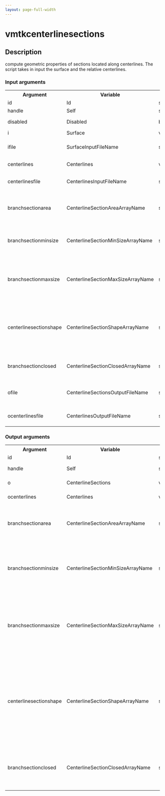 ```yaml
---
layout: page-full-width
---
```

<h1>vmtkcenterlinesections</h1>
<h2>Description</h2>
compute geometric properties of sections located along centerlines. The script takes in input the surface and the relative centerlines.
<h3>Input arguments</h3>
<table class="vmtkscripts">
<tr>
<th>Argument</th><th>Variable</th><th>Type</th><th>Length</th><th>Range</th><th>Default</th><th>Description</th>
</tr>
<tr><td>id</td><td>Id</td><td>str</td><td>1</td><td></td><td>0</td><td>script id</td>
</tr>
<tr><td>handle</td><td>Self</td><td>self</td><td>1</td><td></td><td></td><td>handle to self</td>
</tr>
<tr><td>disabled</td><td>Disabled</td><td>bool</td><td>1</td><td></td><td>0</td><td>disable execution and piping</td>
</tr>
<tr><td>i</td><td>Surface</td><td>vtkPolyData</td><td>1</td><td></td><td></td><td>the input surface</td>
</tr>
<tr><td>ifile</td><td>SurfaceInputFileName</td><td>str</td><td>1</td><td></td><td></td><td>filename for the default Surface reader</td>
</tr>
<tr><td>centerlines</td><td>Centerlines</td><td>vtkPolyData</td><td>1</td><td></td><td></td><td>the input centerlines</td>
</tr>
<tr><td>centerlinesfile</td><td>CenterlinesInputFileName</td><td>str</td><td>1</td><td></td><td></td><td>filename for the default Centerlines reader</td>
</tr>
<tr><td>branchsectionarea</td><td>CenterlineSectionAreaArrayName</td><td>str</td><td>1</td><td></td><td>CenterlineSectionArea</td><td>name of the array where the area of bifurcation sections have to be stored</td>
</tr>
<tr><td>branchsectionminsize</td><td>CenterlineSectionMinSizeArrayName</td><td>str</td><td>1</td><td></td><td>CenterlineSectionMinSize</td><td>name of the array where the minimum diameter of each section has to be stored</td>
</tr>
<tr><td>branchsectionmaxsize</td><td>CenterlineSectionMaxSizeArrayName</td><td>str</td><td>1</td><td></td><td>CenterlineSectionMaxSize</td><td>name of the array where the maximum diameter of each bifurcation sections has to be stored</td>
</tr>
<tr><td>centerlinesectionshape</td><td>CenterlineSectionShapeArrayName</td><td>str</td><td>1</td><td></td><td>CenterlineSectionShape</td><td>name of the array where the shape index, i.e. the ratio between minimum and maximum diameter, of each bifurcation section has to be stored</td>
</tr>
<tr><td>branchsectionclosed</td><td>CenterlineSectionClosedArrayName</td><td>str</td><td>1</td><td></td><td>CenterlineSectionClosed</td><td>name of the array containing 1 if a section is closed and 0 otherwise</td>
</tr>
<tr><td>ofile</td><td>CenterlineSectionsOutputFileName</td><td>str</td><td>1</td><td></td><td></td><td>filename for the default CenterlineSections writer</td>
</tr>
<tr><td>ocenterlinesfile</td><td>CenterlinesOutputFileName</td><td>str</td><td>1</td><td></td><td></td><td>filename for the default Centerlines writer</td>
</tr>
</table><h3>Output arguments</h3>
<table class="vmtkscripts">
<tr>
<th>Argument</th><th>Variable</th><th>Type</th><th>Length</th><th>Range</th><th>Default</th><th>Description</th>
</tr>
<tr><td>id</td><td>Id</td><td>str</td><td>1</td><td></td><td>0</td><td>script id</td>
</tr>
<tr><td>handle</td><td>Self</td><td>self</td><td>1</td><td></td><td></td><td>handle to self</td>
</tr>
<tr><td>o</td><td>CenterlineSections</td><td>vtkPolyData</td><td>1</td><td></td><td></td><td>the output sections</td>
</tr>
<tr><td>ocenterlines</td><td>Centerlines</td><td>vtkPolyData</td><td>1</td><td></td><td></td><td>the output centerlines</td>
</tr>
<tr><td>branchsectionarea</td><td>CenterlineSectionAreaArrayName</td><td>str</td><td>1</td><td></td><td>CenterlineSectionArea</td><td>name of the array where the area of bifurcation sections are stored</td>
</tr>
<tr><td>branchsectionminsize</td><td>CenterlineSectionMinSizeArrayName</td><td>str</td><td>1</td><td></td><td>CenterlineSectionMinSize</td><td>name of the array where the minimum diameter of each section are stored</td>
</tr>
<tr><td>branchsectionmaxsize</td><td>CenterlineSectionMaxSizeArrayName</td><td>str</td><td>1</td><td></td><td>CenterlineSectionMaxSize</td><td>name of the array where the minimum diameter of each bifurcation sections has to be stored</td>
</tr>
<tr><td>centerlinesectionshape</td><td>CenterlineSectionShapeArrayName</td><td>str</td><td>1</td><td></td><td>CenterlineSectionShape</td><td>name of the array where the shape index, i.e. the ratio between minimum and maximum diameter, of each bifurcation section are stored</td>
</tr>
<tr><td>branchsectionclosed</td><td>CenterlineSectionClosedArrayName</td><td>str</td><td>1</td><td></td><td>CenterlineSectionClosed</td><td>name of the array containing 1 if a section is closed and 0 otherwise</td>
</tr>
</table>
